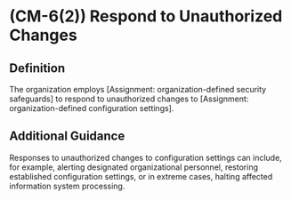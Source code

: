 
# (CM-6(2)) Respond to Unauthorized Changes

## Definition

The organization employs [Assignment: organization-defined security safeguards] to respond to unauthorized changes to [Assignment: organization-defined configuration settings].

## Additional Guidance

Responses to unauthorized changes to configuration settings can include, for example, alerting designated organizational personnel, restoring established configuration settings, or in extreme cases, halting affected information system processing.
